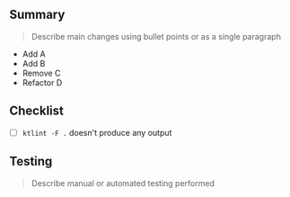 ## Summary

> Describe main changes using bullet points or as a single paragraph

- Add A
- Add B
- Remove C
- Refactor D

## Checklist

- [ ] `ktlint -F .` doesn't produce any output

## Testing

> Describe manual or automated testing performed
